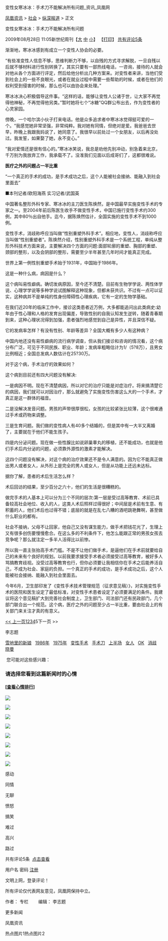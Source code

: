 变性女寒冰冰：手术刀不能解决所有问题\_资讯\_凤凰网

[凤凰资讯](http://news.ifeng.com/) > [社会](http://news.ifeng.com/society/) > [纵深报道](http://news.ifeng.com/society/5/) > 正文

变性女寒冰冰：手术刀不能解决所有问题

2009年08月28日 11:05新世纪周刊【[大](javascript:zoomDoc\(16\);) [中](javascript:zoomDoc\(14\);) [小](javascript:zoomDoc\(12\);)】 【[打印](#)】 [共有评论5条](javascript:void\(0\);)

渐渐地，寒冰冰感到有成立一个变性人协会的必要。

“有些准变性人信息不够，思维判断力不够，以自残的方式寻求解脱，一旦自残以后就不够材料进行性别转换了。其实只要有一部热线电话，一咨询，接待的人就会对他从各个方面进行评定，然后给他分析出几种方案来。对变性者来讲，当他们受到社会上的一些不良眼光，或者在就业过程中需要一些帮助的时候，或者在他们的权利受到侵害的时候，那么也可以由协会来处理。”

寒冰冰决心积极倡导这件事。“这样的话，能够让变性人公诸于世，让大家不再觉得他神秘，不再觉得他另类。”暂时她将七个“冰糖”QQ群公布出去，作为变性者的心灵家园。

傍晚，一个哈尔滨小伙子打来电话。他是众多追求者中寒冰冰觉得挺可爱的一个。“我感觉她非常坚强，非常纯粹。我对她有同情，但绝对是爱。我爸爸去世早，昨晚上我跟我妈说了，她同意了。我很早以前处过一个女朋友，以后再没处过。我发誓，如果娶了她，永不变心。”

“我对爱情还是很有信心的。”寒冰冰笑说，我总是劝他先别冲动，别急着来北京，千万别为我放弃工作，我承载不了。没准我们见面以后成哥们了，这都很难说。

**医疗之外的问题占一半比重**

“一个真正的手术的成功，是手术成功之后，这个人能被社会接纳、能融入到社会里面去”

■本刊记者/欧阳海燕 实习记者/武国英

中国著名整形外科专家、寒冰冰的主刀医生陈焕然，是中国最早实施变性手术的专家之一。至2004年前后陈医生收手不做变性手术，中国已施行变性手术约300例，其中80％出自他手。迄今，据陈焕然估计，全国实施的变性手术不到1000例。

变性手术，消歧称呼应当叫做“性别重塑外科手术”。相应地，变性人，消歧称呼应当叫做“性别重塑者”。陈焕然介绍，性别重塑外科手术是一个系统工程，单纯从整形外科技术方面来说，主要解决四个方面的问题:面部轮廓的重塑、胸部的重塑、颈部的整形，以及会阴部的整形，需要至少半年甚至几年时间才能真正完成。

世界上第一例性别重塑手术始于1931年，中国始于1986年。

这是一种什么病，病因是什么？

这个病叫易性癖病。确切发病原因，至今还不清楚。目前有生物学学说、两性体学说、心理学学说等多种学说试图解释这种现象，但都未获共识。不过有一点可以证实，这种病并不是单纯的性身份障碍性心理疾病，它有一定的生物学基础。

在我们近20年的临床工作中，接诊这类患者近万例，大多都能追问出此类病史:幼年由于性心理和人格的发育出现偏差，导致性别的自我认知发生逆转，随着青春期到来，这种心理状况得到加强，患者强烈地感觉到自己是异性，并且深信不疑。

它的发病率怎样？有没有性别、年龄等差异？全国大概有多少人有这种病？

中国内地还没有易性癖病的流行病学调查，但从我们接诊和咨询的情况看，这个病分布广泛，可见于不同民族、职业、年龄；发病率粗略估计为1/（5?8万），且男女比例相近；全国总发病人数估计在25?30万。

对于这个病，手术治疗的效果如何？

这个病到目前还有四大问题没有解决:

一是病因不明。现在不清楚病因，所以对它的治疗只能是对症治疗。将来搞清楚它的病因，我们就可以对因治疗，那么就避免了实施变性伤害这么大的一个手术，才真正是这一群体的福音。

二是没解决发音问题。男孩的声带很厚很松，女孩的比较紧张比较薄，这个很难通过手术或药物来调整。

三是生育问题。我们做的变性病人有40多个结婚的，但是其中有一大半又离婚了，主要就在于他们不能生孩子。

四是内分泌问题。现在做一些性腺比如说卵巢睾丸的移植，还不能成功，也就是他们手术后内分泌的问题，必须靠外源性的激素才能解决。

这四个问题没有解决，对这个病的治疗效果还不是令人满意的。因为它不能真正做出男人或者女人，从外形上是完全的男人或女人，但是从功能上还远未达标。

据你了解，患者的术后生活怎么样？

术后回访的结果，至少百分之六十，他们的生活是很糟糕的。

做完手术的人基本上可以分为三个不同的层次:第一层是受过高等教育、术前已具备较高社会地位、收入的人，这类人术后照样过得很好；中间层是术前有生意、有积蓄的人，他们术后也过得不错；底层的就是在乱七八糟的酒吧跳艳舞啊，甚至做什么职业的都有。

社会不接纳，父母不让回家，他自己又没有谋生能力，做手术把钱花光了，生理上又有很多创伤要慢慢愈合。在这么多的不利条件下，他怎么能跟正常的男孩女孩去竞争呢？那么就注定一多半人活得比以前惨。

所以我一直主张抬高手术门槛。不是不让他们做手术，是逼他们在手术前就要给自己的未来有个良好的规划。以前我要求接受手术者必须接受过高等教育，被好多人骂搞教育歧视。没受过高等教育也行，但你必须要让我相信你在手术之后能养活自己，不成为社会、家庭的负担。一个真正的手术的成功，是手术成功之后，这个人能被社会接纳、能融入到社会里面去。

今年6月，卫生部印发了《变性手术技术管理规范（征求意见稿）》，对实施变性手术的医院和医生设定了最低标准，对变性手术患者设定了必须要满足的条件。我建议将这个意见稿扩大到完善社会制度上，卫生部门、司法部门还有民政部门，几个部门联合出一个规范。这个病，医疗之外的问题至少占一半比重，要由社会上的有关部门来关注才真的有意义。

[<< 上一页](0828_2579_1324706_3.shtml)[1](0828_2579_1324706.shtml "转到第1页")[2](0828_2579_1324706_1.shtml "转到第2页")[3](0828_2579_1324706_2.shtml "转到第3页")[4](0828_2579_1324706_3.shtml "转到第4页")5下一页 >>

李志题

[雪地里的新娘](#)   [1986年](#)   [1975年](#)   [变性手术](#)   [手术刀](#)   [上半场](#)   [女人](#)   [OK](#)   [消歧](#)   [晓曼](#)  

 您可能对这些感兴趣：

### 请选择您看到这篇新闻时的心情

#### \[[查看心情排行](http://cmt.ifeng.com/leaveword/mood/mood_rank.jsp)\]

![](http://img.ifeng.com/tres/appres/images/mood/motion_01.gif)

![](http://img.ifeng.com/tres/appres/images/mood/motion_02.gif)

![](http://img.ifeng.com/tres/appres/images/mood/motion_03.gif)

![](http://img.ifeng.com/tres/appres/images/mood/motion_04.gif)

![](http://img.ifeng.com/tres/appres/images/mood/motion_05.gif)

![](http://img.ifeng.com/tres/appres/images/mood/motion_06.gif)

![](http://img.ifeng.com/tres/appres/images/mood/motion_07.gif)

![](http://img.ifeng.com/tres/appres/images/mood/motion_08.gif)

感动

同情

无聊

愤怒

搞笑

难过

高兴

路过

共有评论5条  [点击查看](http://comment.ifeng.com/view.php?chId=2579&docId=1324706&docName=%e5%8f%98%e6%80%a7%e5%a5%b3%e5%af%92%e5%86%b0%e5%86%b0%ef%bc%9a%e6%89%8b%e6%9c%af%e5%88%80%e4%b8%8d%e8%83%bd%e8%a7%a3%e5%86%b3%e6%89%80%e6%9c%89%e9%97%ae%e9%a2%98&docUrl=http%3a%2f%2fnews.ifeng.com%2fsociety%2f5%2f200908%2f0828_2579_1324706.shtml)

用户名 密码 [注册](http://uc.ifeng.com/up/registerStep1.html)

文明上网，登录评论！

所有评论仅代表网友意见，凤凰网保持中立。

作者： 专栏　　 编辑： 李志题

更多新闻

凤凰资讯

热点图片1热点图片2
